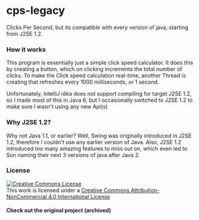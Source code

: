 # cps-legacy
Clicks Per Second, but its compatible with every version of java, starting from J2SE 1.2.  

### How it works
This program is essentially just a simple click speed calculator. It does this by creating a button, which on clicking increments the total number of clicks. To make the Click speed calculation real-time, another Thread is creating that refreshes every 1000 milliseconds, or 1 second.  
  
Unfortunately, IntelliJ idea does not support compiling for target J2SE 1.2, so I made most of this in Java 6, but I occasionally switched to J2SE 1.2 to make sure I wasn't using any new Api(s)  

### Why J2SE 1.2?
Why not Java 1.1, or earlier? Well, Swing was originally introduced in J2SE 1.2, therefore I couldn't use any earlier version of Java. Also, J2SE 1.2 introduced too many amazing features to miss out on, which even led to Sun naming their next 3 versions of java after Java 2.

### License
[![Creative Commons License](https://i.creativecommons.org/l/by-nc/4.0/88x31.png)](http://creativecommons.org/licenses/by-nc/4.0/)  
This work is licensed under a [Creative Commons Attribution-NonCommercial 4.0 International License](http://creativecommons.org/licenses/by-nc/4.0/)

#### Check out the original project (archived) 
